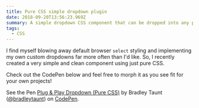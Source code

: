 ```yaml
---
title: Pure CSS simple dropdown plugin
date: 2018-09-20T13:56:23.969Z
summary: A simple dropdown CSS component that can be dropped into any project.
tags:
  - CSS
---
```

I find myself blowing away default browser `select` styling and implementing my own custom dropdowns far more often than I'd like. So, I recently created a very simple and clean component using just pure CSS.

Check out the CodePen below and feel free to morph it as you see fit for your own projects!

<p data-height="265" data-theme-id="0" data-slug-hash="rZPzWy" data-default-tab="result" data-user="bradleytaunt" data-pen-title="Plug & Play Dropdown (Pure CSS)" class="codepen">See the Pen <a href="https://codepen.io/bradleytaunt/pen/rZPzWy/">Plug & Play Dropdown (Pure CSS)</a> by Bradley Taunt (<a href="https://codepen.io/bradleytaunt">@bradleytaunt</a>) on <a href="https://codepen.io">CodePen</a>.</p>

<script async src="https://static.codepen.io/assets/embed/ei.js"></script>

